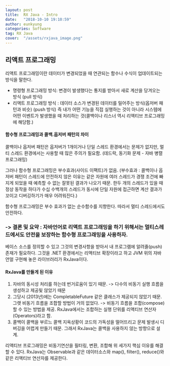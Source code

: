 ```yaml
---
layout: post
title:  RX Java - Intro
date:   "2018-10-10 19:10:59"
author: eunkyung
categories: Software
tag: RX Java
cover:  "/assets/rxjava_image.png"
---
```


## 리액트 프로그래밍
리액트 프로그래밍이란 데이터가 변경되었을 때 연관되는 함수나 수식이 업데이트되는 방식을 말한다.
 - 명령형 프로그래밍 방식: 변경이 발생했다는 통지를 받아서 새로 계산을 당겨오는 방식 (pull 방식)
 - 리액트 프로그래밍 방식 : 데이터 소스가 변경된 데이터를 밀어주는 방식(옵저버 패턴과 비슷) (push 방식)
즉 내가 어떤 기능을 직접 실행하는 것이 아니라 시스템에 어떤 이벤트가 발생했을 때 처리하는 것(콜백이나 리스너 역시 리액티브 프로그래밍에 해당함.)

#### 함수형 프로그래밍과 콜백.옵저버 패턴의 차이
콜백이나 옵저버 패턴은 옵저버가 1개이거나 단일 스레드 환경에서는 문제가 없지만, 멀티 스레드 환경에서는 사용할 때 많은 주의가 필요함. (데드락, 동기화 문제 - 자바 병렬 프로그래밍)

그러나 함수형 프로그래밍은 부수효과(사이드 이팩트)가 없음. (부수효과 : 콜백이나 옵저버 패턴이 스레드에 안전하지 않은 이유는 같은 자원에 여러 스레드가 경쟁 조건에 빠지게 되었을 때 예측할 수 없는 잘못된 결과가 나오기 때문. 한두 개의 스레드가 있을 때 정상 동작을 하다가 수십 수백개의 스레드가 동시에 단일 자원에 접근하면 계산 결과가 꼬이고 디버깅하기가 매우 어려워진다.)

함수형 프로그래밍은 부수 효과가 없는 순수함수를 지향한다. 따라서 멀티 스레드에서도 안전하다. 

### -> 결론 및 요약 : 자바언어로 리액트 프로그래밍을 하기 위해서는 멀티스레드에서도 안전을 보장하는 함수형 프로그래밍을 사용하자.

베이스 소스를 정의할 수 있고 그것의 변경사항을 받아서 내 프로그램에 알려줄(push) 존재가 필요하다. 그것을 .NET 환경에서는 리액티브 확장이라고 하고 JVM 위의 자바 언얼 구현해 놓은 라이브러리가 RxJava이다.
 
#### RxJava를 만들게 된 이유
1. 자바의 동시성 처리를 하는데 번거로움이 있기 때문. -> 다수의 비동기 실행 흐름을 생성하고 제공됮 않았기 때문
2. 그당시 (2013년)에는 CompletableFuture 같은 클래스가 제공되지 않았기 때문. 그랫 비동기 흐름을 조합할 방법이 거의 없었다. -> 비동기 흐름을 조합(compose)할 수 있는 방법을 제공. RxJava에서는 조합하는 실행 단위를 리액티브 연산자(Operators)라고 함.
3. 콜백이 콜백을 부르느 콜백 지옥상황이 코드의 가독성을 떨어뜨리고 문제 발생시 디버깅을 어렵게 만들기 때문. 그래서 RxJava는 콜백을 사용하지 않는 방향으로 설계.

리액티브 프로그래밍은 비동기연산을 필터링, 변환, 조합해 위 세가지 핵심 이유를 해결 할 수 있다. RxJava는 Observable과 같은 데이터소스와 map(), filter(), reduce()와 같은 리액티브 연산자를 제공한다.
